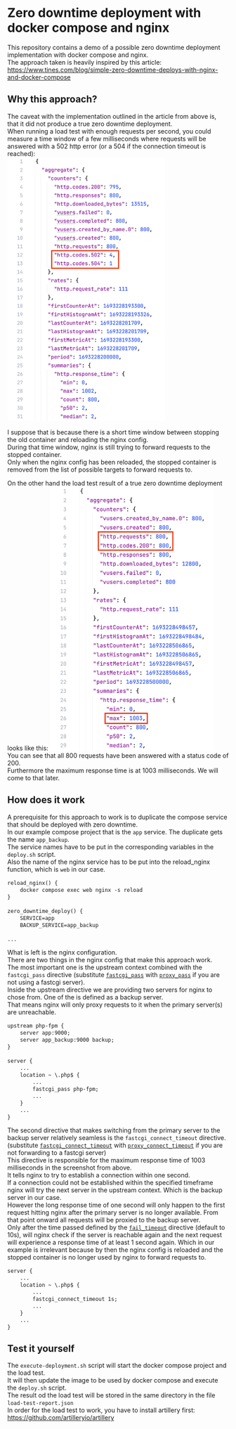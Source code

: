 # Zero downtime deployment with docker compose and nginx

This repository contains a demo of a possible zero downtime deployment implementation with docker compose and nginx.  
The approach taken is heavily inspired by this article: https://www.tines.com/blog/simple-zero-downtime-deploys-with-nginx-and-docker-compose  

## Why this approach?

The caveat with the implementation outlined in the article from above is, that it did not produce a true zero downtime deployment.  
When running a load test with enough requests per second, you could measure a time window of a few milliseconds where requests will be answered with a 502 http error (or a 504 if the connection timeout is reached):  
<img alt="Load test" height="600" src="./other/media/non-zero-downtime-load-test.png"/>
  
I suppose that is because there is a short time window between stopping the old container and reloading the nginx config.  
During that time window, nginx is still trying to forward requests to the stopped container.  
Only when the nginx config has been reloaded, the stopped container is removed from the list of possible targets to forward requests to.
  
On the other hand the load test result of a true zero downtime deployment looks like this:
<img alt="Load test" height="600" src="./other/media/zero-downtime-load-test.png"/>  
You can see that all 800 requests have been answered with a status code of 200.  
Furthermore the maximum response time is at 1003 milliseconds. We will come to that later.

## How does it work

A prerequisite for this approach to work is to duplicate the compose service that should be deployed with zero downtime.  
In our example compose project that is the `app` service. The duplicate gets the name `app_backup`.  
The service names have to be put in the corresponding variables in the `deploy.sh` script.  
Also the name of the nginx service has to be put into the reload_nginx function, which is `web` in our case.
```shell
reload_nginx() {
    docker compose exec web nginx -s reload
}

zero_downtime_deploy() {
    SERVICE=app
    BACKUP_SERVICE=app_backup
    
...
```
What is left is the nginx configuration.  
There are two things in the nginx config that make this approach work.  
The most important one is the upstream context combined with the `fastcgi_pass` directive (substitute [`fastcgi_pass`](http://nginx.org/en/docs/http/ngx_http_fastcgi_module.html#fastcgi_pass) with [`proxy_pass`](http://nginx.org/en/docs/http/ngx_http_proxy_module.html#proxy_pass) if you are not using a fastcgi server).  
Inside the upstream directive we are providing two servers for nginx to chose from. One of the is defined as a backup server.  
That means nginx will only proxy requests to it when the primary server(s) are unreachable.  
```nginx configuration
upstream php-fpm {
    server app:9000;
    server app_backup:9000 backup;
}

server {
    ...
    location ~ \.php$ {
        ...
        fastcgi_pass php-fpm;
        ...
    }
    ...
}
```
The second directive that makes switching from the primary server to the backup server relatively seamless is the `fastcgi_connect_timeout` directive. (substitute [`fastcgi_connect_timeout`](http://nginx.org/en/docs/http/ngx_http_fastcgi_module.html#fastcgi_connect_timeout) with [`proxy_connect_timeout`](http://nginx.org/en/docs/http/ngx_http_proxy_module.html#proxy_connect_timeout) if you are not forwarding to a fastcgi server)  
This directive is responsible for the maximum response time of 1003 milliseconds in the screenshot from above.  
It tells nginx to try to establish a connection within one second.  
If a connection could not be established within the specified timeframe nginx will try the next server in the upstream context. Which is the backup server in our case.  
However the long response time of one second will only happen to the first request hitting nginx after the primary server is no longer available. From that point onward all requests will be proxied to the backup server.  
Only after the time passed defined by the [`fail_timeout`](https://nginx.org/en/docs/http/ngx_http_upstream_module.html#fail_timeout) directive (default to 10s), will nginx check if the server is reachable again and the next request will experience a response time of at least 1 second again. Which in our example is irrelevant because by then the nginx config is reloaded and the stopped container is no longer used by nginx to forward requests to.
``` nginx configuration
server {
    ...
    location ~ \.php$ {
        ...
        fastcgi_connect_timeout 1s;
        ...
    }
    ...
}
```

## Test it yourself

The `execute-deployment.sh` script will start the docker compose project and the load test.  
It will then update the image to be used by docker compose and execute the `deploy.sh` script.  
The result od the load test will be stored in the same directory in the file `load-test-report.json`  
In order for the load test to work, you have to install artillery first: https://github.com/artilleryio/artillery